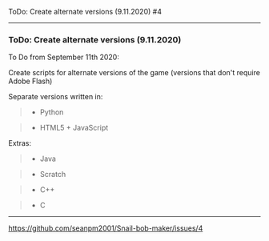 ToDo: Create alternate versions (9.11.2020) #4 

***

### ToDo: Create alternate versions (9.11.2020)

To Do from September 11th 2020:

Create scripts for alternate versions of the game (versions that don't require Adobe Flash)

Separate versions written in:

> * Python

> * HTML5 + JavaScript

Extras:

> * Java

> * Scratch

> * C++

> * C

***

https://github.com/seanpm2001/Snail-bob-maker/issues/4

